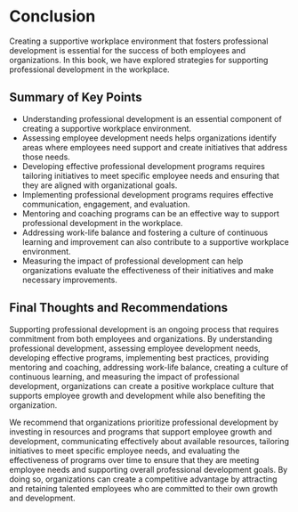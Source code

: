 # Conclusion

Creating a supportive workplace environment that fosters professional development is essential for the success of both employees and organizations. In this book, we have explored strategies for supporting professional development in the workplace.

Summary of Key Points
---------------------

* Understanding professional development is an essential component of creating a supportive workplace environment.
* Assessing employee development needs helps organizations identify areas where employees need support and create initiatives that address those needs.
* Developing effective professional development programs requires tailoring initiatives to meet specific employee needs and ensuring that they are aligned with organizational goals.
* Implementing professional development programs requires effective communication, engagement, and evaluation.
* Mentoring and coaching programs can be an effective way to support professional development in the workplace.
* Addressing work-life balance and fostering a culture of continuous learning and improvement can also contribute to a supportive workplace environment.
* Measuring the impact of professional development can help organizations evaluate the effectiveness of their initiatives and make necessary improvements.

Final Thoughts and Recommendations
----------------------------------

Supporting professional development is an ongoing process that requires commitment from both employees and organizations. By understanding professional development, assessing employee development needs, developing effective programs, implementing best practices, providing mentoring and coaching, addressing work-life balance, creating a culture of continuous learning, and measuring the impact of professional development, organizations can create a positive workplace culture that supports employee growth and development while also benefiting the organization.

We recommend that organizations prioritize professional development by investing in resources and programs that support employee growth and development, communicating effectively about available resources, tailoring initiatives to meet specific employee needs, and evaluating the effectiveness of programs over time to ensure that they are meeting employee needs and supporting overall professional development goals. By doing so, organizations can create a competitive advantage by attracting and retaining talented employees who are committed to their own growth and development.
